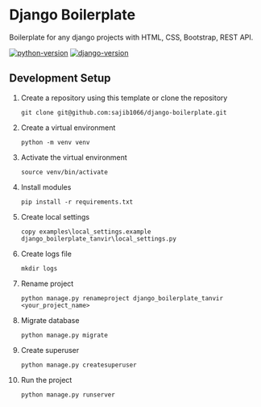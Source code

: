 # Django Boilerplate
Boilerplate for any django projects with HTML, CSS, Bootstrap, REST API.

[![python-version](https://img.shields.io/badge/Python-3.11.6-blue)](https://www.python.org/)
[![django-version](https://img.shields.io/badge/Django-4.2.7-green)](https://www.djangoproject.com/)


## Development Setup

1. Create a repository using this template or clone the repository
   ```
   git clone git@github.com:sajib1066/django-boilerplate.git
   ```
2. Create a virtual environment
   ```
   python -m venv venv
   ```
3. Activate the virtual environment
   ```
   source venv/bin/activate
   ```
4. Install modules
   ```
   pip install -r requirements.txt
   ```
5. Create local settings
   ```
   copy examples\local_settings.example django_boilerplate_tanvir\local_settings.py
   ```
6. Create logs file
   ```
   mkdir logs
   ```
7. Rename project
   ```
   python manage.py renameproject django_boilerplate_tanvir <your_project_name>
   ```
8. Migrate database
   ```
   python manage.py migrate
   ```
9. Create superuser
    ```
    python manage.py createsuperuser
    ```
10. Run the project
    ```
    python manage.py runserver
    ```
